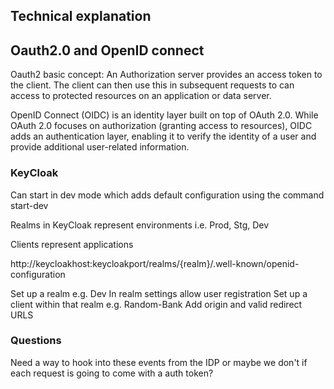 ## Technical explanation

## Oauth2.0 and OpenID connect

Oauth2 basic concept: An Authorization server provides an access token to the client. The client can then use this in subsequent requests to can access to protected resources on an application or data server.

OpenID Connect (OIDC) is an identity layer built on top of OAuth 2.0. While OAuth 2.0 focuses on authorization (granting access to resources), OIDC adds an authentication layer, enabling it to verify the identity of a user and provide additional user-related information.

### KeyCloak

Can start in dev mode which adds default configuration using the command start-dev

Realms in KeyCloak represent environments i.e. Prod, Stg, Dev

Clients represent applications

http://keycloakhost:keycloakport/realms/{realm}/.well-known/openid-configuration

Set up a realm e.g. Dev
In realm settings allow user registration
Set up a client within that realm e.g. Random-Bank
Add origin and valid redirect URLS

### Questions

Need a way to hook into these events from the IDP or maybe we don't if each request is going to come with a auth token?
